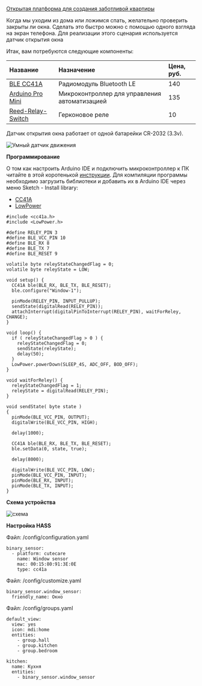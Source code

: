 [Открытая платформа для создания заботливой квартиры](http://cutecare.ru)
 
Когда мы уходим из дома или ложимся спать, желательно проверить закрыты ли окна.
Сделать это быстро можно с помощью одного взгляда на экран телефона.
Для реализации этого сценария используется датчик открытия окна

Итак, вам потребуются следующие компоненты:

|Название|Назначение|Цена, руб.|
| :----------- |:----------- |:----------- |
|[BLE CC41A](https://rover.ebay.com/rover/1/711-53200-19255-0/1?icep_id=114&ipn=icep&toolid=20004&campid=5338218090&mpre=https%3A%2F%2Fwww.ebay.com%2Fitm%2FBluetooth-4-0-BLE-Low-Power-CC2541-JDY-08-Support-Airsync-iBeacon-Module%2F322511962233%3FssPageName%3DSTRK%253AMEBIDX%253AIT%26_trksid%3Dp2057872.m2749.l2649)|Радиомодуль Bluetooth LE|140|
|[Arduino Pro Mini](https://rover.ebay.com/rover/1/711-53200-19255-0/1?icep_id=114&ipn=icep&toolid=20004&campid=5338218090&mpre=https%3A%2F%2Fwww.ebay.com%2Fitm%2F2PCS-New-Pro-Mini-atmega328-Board-5V-16M-Arduino-Compatible-Nano%2F191674251828%3FssPageName%3DSTRK%253AMEBIDX%253AIT%26_trksid%3Dp2057872.m2749.l2649)|Микроконтроллер для  управления автоматизацией|135|
|[Reed-Relay-Switch](https://www.ebay.com/itm/10x-Glass-Reed-Relay-Switch-N-O-2mmX14mm-Gold-Plated-Contact-Point-Heavy-Duty-YL-/332962764468?hash=item4d862096b4)|Герконовое реле|10|

Датчик открытия окна работает от одной батарейки CR-2032 (3.3v).

![Умный датчик движения](https://github.com/cutecare/cutecare-docs/blob/master/images/WindowSensor.png?raw=true)

**Программирование**

О том как настроить Arduino IDE и подключить микроконтроллер к ПК читайте в этой коротенькой [инструкции](http://cutecare.readthedocs.io/ru/master/%D0%9C%D0%B8%D0%BA%D1%80%D0%BE%D0%BA%D0%BE%D0%BD%D1%82%D1%80%D0%BE%D0%BB%D0%BB%D0%B5%D1%80%D1%8B/#arduino-pro-mini). Для компиляции программы необходимо загрузить библиотеки и добавить их в Arduino IDE через меню Sketch - Install library:

* [CC41A](https://github.com/cutecare/cc41a/archive/master.zip)
* [LowPower](https://github.com/cutecare/Low-Power/archive/master.zip)

```
#include <cc41a.h>
#include <LowPower.h>

#define RELEY_PIN 3
#define BLE_VCC_PIN 10
#define BLE_RX 8
#define BLE_TX 7
#define BLE_RESET 9

volatile byte releyStateChangedFlag = 0;
volatile byte releyState = LOW;

void setup() {
  CC41A ble(BLE_RX, BLE_TX, BLE_RESET);
  ble.configure("Window-1");

  pinMode(RELEY_PIN, INPUT_PULLUP);
  sendState(digitalRead(RELEY_PIN));
  attachInterrupt(digitalPinToInterrupt(RELEY_PIN), waitForReley, CHANGE);
}

void loop() {
  if ( releyStateChangedFlag > 0 ) {
    releyStateChangedFlag = 0;
    sendState(releyState);
    delay(50);
  }
  LowPower.powerDown(SLEEP_4S, ADC_OFF, BOD_OFF);
}

void waitForReley() {
  releyStateChangedFlag = 1;
  releyState = digitalRead(RELEY_PIN);
}

void sendState( byte state )
{
  pinMode(BLE_VCC_PIN, OUTPUT);
  digitalWrite(BLE_VCC_PIN, HIGH);

  delay(1000);

  CC41A ble(BLE_RX, BLE_TX, BLE_RESET);
  ble.setData(0, state, true);

  delay(8000);

  digitalWrite(BLE_VCC_PIN, LOW);
  pinMode(BLE_VCC_PIN, INPUT);
  pinMode(BLE_RX, INPUT);
  pinMode(BLE_TX, INPUT);
}
```

**Схема устройства**

![схема](https://github.com/cutecare/cutecare-docs/blob/master/images/WindowSensor_bb.png?raw=true)

**Настройка HASS**

Файл: /config/configuration.yaml
```
binary_sensor:
  - platform: cutecare
    name: Window sensor
    mac: 00:15:80:91:3E:0E
    type: cc41a
```

Файл: /config/customize.yaml
```
binary_sensor.window_sensor:
  friendly_name: Окно
```

Файл: /config/groups.yaml
```
default_view:
  view: yes
  icon: mdi:home
  entities:
    - group.hall
    - group.kitchen
    - group.bedroom

kitchen:
  name: Кухня
  entities:
    - binary_sensor.window_sensor
```

